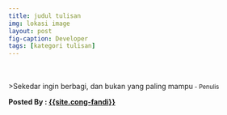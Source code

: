 ```yaml
---
title: judul tulisan
img: lokasi image
layout: post
fig-caption: Developer
tags: [kategori tulisan]
---
```


<br>
<br>
>Sekedar ingin berbagi, dan bukan yang paling mampu<small> - Penulis</small>

<b>Posted By : <a href="{{site.cong-url}}">{{site.cong-fandi}}</a></b>